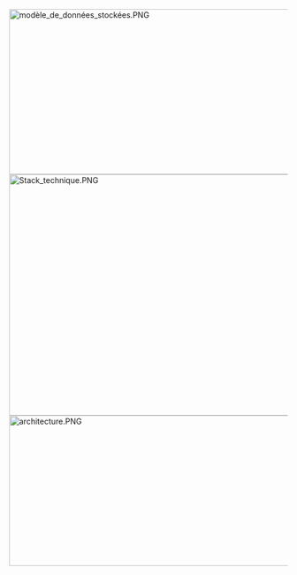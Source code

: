 <img src="https://github.com/Pridestaalker/tp-architecture/blob/SI2-3L2M1N/SI2-3L2M1N/projet/screens/mod%C3%A8le_de_donn%C3%A9es_stock%C3%A9es.PNG" width="800" height="299" alt="modèle_de_données_stockées.PNG">


<img src="https://github.com/Pridestaalker/tp-architecture/blob/SI2-3L2M1N/SI2-3L2M1N/projet/screens/Stack_technique.PNG" width="800" height="436" alt="Stack_technique.PNG">


<img src="https://github.com/Pridestaalker/tp-architecture/blob/SI2-3L2M1N/SI2-3L2M1N/projet/screens/architecture.PNG" width="800" height="272" alt="architecture.PNG">





